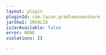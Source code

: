 ```yaml
---
layout: plugin
pluginId: com.lazan.gradlemavenshare
jarSha1: INVALID
isJarAvailable: false
error: NONE
violations: []

---
```

